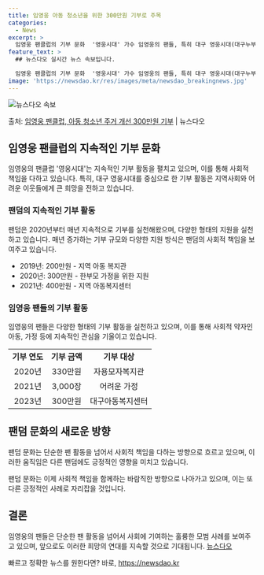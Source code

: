 ```yaml
---
title: 임영웅 아동 청소년을 위한 300만원 기부로 주목
categories:
  - News
excerpt: >
  임영웅 팬클럽의 기부 문화  '영웅시대' 가수 임영웅의 팬들, 특히 대구 영웅시대(대구누부야) 회원들은 지속…
feature_text: >
  ## 뉴스다오 실시간 뉴스 속보입니다.

  임영웅 팬클럽의 기부 문화  '영웅시대' 가수 임영웅의 팬들, 특히 대구 영웅시대(대구누부야) 회원들은 지속…
image: 'https://newsdao.kr/res/images/meta/newsdao_breakingnews.jpg'
---
```


![뉴스다오 속보](https://newsdao.kr/res/images/meta/newsdao_breakingnews.jpg)

<p>출처: <a href="https://newsdao.kr/4493" rel="dofollow">임영웅 팬클럽, 아동 청소년 주거 개선 300만원 기부</a> | 뉴스다오</p>

<h2 data-ke-size="size26">임영웅 팬클럽의 지속적인 기부 문화</h2>
임영웅의 팬클럽 '영웅시대'는 지속적인 기부 활동을 펼치고 있으며, 이를 통해 사회적 책임을 다하고 있습니다. 특히, 대구 영웅시대를 중심으로 한 기부 활동은 지역사회와 어려운 이웃들에게 큰 희망을 전하고 있습니다.

<h3>팬덤의 지속적인 기부 활동</h3>
팬덤은 2020년부터 매년 지속적으로 기부를 실천해왔으며, 다양한 형태의 지원을 실천하고 있습니다. 매년 증가하는 기부 규모와 다양한 지원 방식은 팬덤의 사회적 책임을 보여주고 있습니다.

<ul>
  <li>2019년: 200만원 - 지역 아동 복지관</li>
  <li>2020년: 300만원 - 한부모 가정을 위한 지원</li>
  <li>2021년: 400만원 - 지역 아동복지센터</li>
</ul>

<h3>임영웅 팬들의 기부 활동</h3>
임영웅의 팬들은 다양한 형태의 기부 활동을 실천하고 있으며, 이를 통해 사회적 약자인 아동, 가정 등에 지속적인 관심을 기울이고 있습니다.

<table>
  <tr>
    <td style="text-align: center; height: 17px;"><b>기부 연도</b></td>
    <td style="text-align: center; height: 17px;"><b>기부 금액</b></td>
    <td style="text-align: center; height: 17px;"><b>기부 대상</b></td>
  </tr>
  <tr>
    <td style="text-align: center; height: 17px;">2020년</td>
    <td style="text-align: center; height: 17px;">330만원</td>
    <td style="text-align: center; height: 17px;">자용모자복지관</td>
  </tr>
  <tr>
    <td style="text-align: center; height: 17px;">2021년</td>
    <td style="text-align: center; height: 17px;">3,000장</td>
    <td style="text-align: center; height: 17px;">어려운 가정</td>
  </tr>
  <tr>
    <td style="text-align: center; height: 17px;">2023년</td>
    <td style="text-align: center; height: 17px;">300만원</td>
    <td style="text-align: center; height: 17px;">대구아동복지센터</td>
  </tr>
</table>

<h2 data-ke-size="size26">팬덤 문화의 새로운 방향</h2>
팬덤 문화는 단순한 팬 활동을 넘어서 사회적 책임을 다하는 방향으로 흐르고 있으며, 이러한 움직임은 다른 팬덤에도 긍정적인 영향을 미치고 있습니다.

<p data-ke-size="size16">팬덤 문화는 이제 사회적 책임을 함께하는 바람직한 방향으로 나아가고 있으며, 이는 또 다른 긍정적인 사례로 자리잡을 것입니다.</p>

<h2 data-ke-size="size26">결론</h2>
임영웅의 팬들은 단순한 팬 활동을 넘어서 사회에 기여하는 훌륭한 모범 사례를 보여주고 있으며, 앞으로도 이러한 희망의 연대를 지속할 것으로 기대됩니다. <a href="https://newsdao.kr/4493">뉴스다오</a> 

빠르고 정확한 뉴스를 원한다면? 바로, <a href="https://newsdao.kr" rel="dofollow">https://newsdao.kr</a>


    
